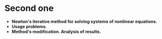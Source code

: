 # Second one
* **Newton's iterative method for solving systems of nonlinear equations.**
* **Usage problems.**
* **Method's modification. Analysis of results.**
